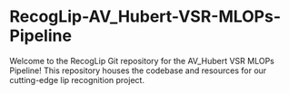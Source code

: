 # RecogLip-AV_Hubert-VSR-MLOPs-Pipeline
Welcome to the RecogLip Git repository for the AV_Hubert VSR MLOPs Pipeline! This repository houses the codebase and resources for our cutting-edge lip recognition project.
